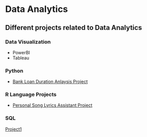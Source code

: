 # Data Analytics
## Different projects related to Data Analytics

### Data Visualization
- PowerBI
- Tableau

### Python
  - [Bank Loan Duration Anlaysis Project](/DataAnalytics/Python%20Projects/)

### R Language Projects
  - [Personal Song Lyrics Assistant Project](/DataAnalytics/Personal%20Song%20Lyrics%20Assistant/PSLA.md)
  

### SQL

[Project1](https://github.com/arveeflores/DataAnalytics/blob/main/MAN202.ipynb)
